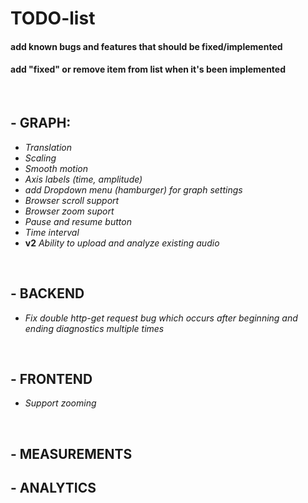 # **TODO-list**
#### add known **bugs** and **features** that should be fixed/implemented
#### add "**fixed**" or remove item from list when it's been implemented

<br>

## - **GRAPH**:
- *Translation*
- *Scaling*
- *Smooth motion*
- *Axis labels (time, amplitude)*
- *add Dropdown menu (hamburger) for graph settings*
- *Browser scroll support*
- *Browser zoom suport*
- *Pause and resume button*
- *Time interval*
- **v2** *Ability to upload and analyze existing audio*
<br>

## - **BACKEND**
- *Fix double http-get request bug which occurs after beginning and ending diagnostics multiple times*
<br>

## - **FRONTEND**
- *Support zooming*
<br>

## - **MEASUREMENTS**

## - **ANALYTICS**
